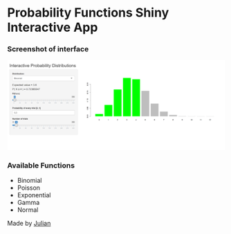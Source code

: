 # Probability Functions Shiny Interactive App

### Screenshot of interface
![Screenshot](image.png "Title")

### Available Functions 
* Binomial
* Poisson
* Exponential
* Gamma
* Normal

Made by [Julian](https://github.com/julian4u0)
